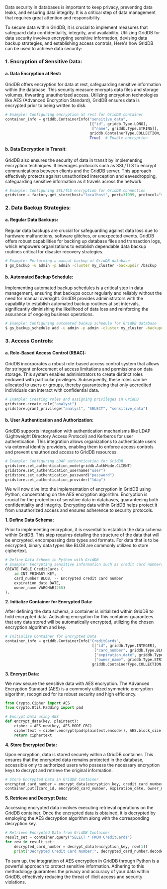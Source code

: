Data security in databases is important to keep privacy, preventing data leaks, and ensuring data integrity. It is a critical step of data management that requires great attention and responsibility.

To secure data within GridDB, it is crucial to implement measures that safeguard data confidentiality, integrity, and availability. Utilizing GridDB for data security involves encrypting sensitive information, devising data backup strategies, and establishing access controls, Here's how GridDB can be used to achieve data security:

### 1. Encryption of Sensitive Data:

#### a. Data Encryption at Rest:
GridDB offers encryption for data at rest, safeguarding sensitive information within the database. This security measure encrypts data files and storage volumes, thwarting unauthorized access. Utilizing encryption technologies like AES (Advanced Encryption Standard), GridDB ensures data is encrypted prior to being written to disk.
```python
# Example: Configuring encryption at rest for GridDB container
container_info = griddb.ContainerInfo("sensitive_data",
                                      [["id", griddb.Type.LONG],
                                       ["name", griddb.Type.STRING]],
                                      griddb.ContainerType.COLLECTION,
                                      True)  # Enable encryption
```

#### b. Data Encryption in Transit:

GridDB also ensures the security of data in transit by implementing encryption techniques. It leverages protocols such as SSL/TLS to encrypt communications between clients and the GridDB server. This approach effectively protects against unauthorized interception and eavesdropping, safeguarding sensitive information as it travels across the network.
```python
# Example: Configuring SSL/TLS encryption for GridDB connection
gridstore = factory.get_store(host="localhost", port=31999, protocol="ssl")
```

### 2. Data Backup Strategies:

#### a. Regular Data Backups:
Regular data backups are crucial for safeguarding against data loss due to hardware malfunctions, software glitches, or unexpected events. GridDB offers robust capabilities for backing up database files and transaction logs, which empowers organizations to establish dependable data backup routines critical for disaster recovery strategies.

```bash
# Example: Performing a manual backup of GridDB database
$ gs_backup -u admin -p admin -cluster my_cluster -backupdir /backup
```

#### b. Automated Backup Schedule:
Implementing automated backup schedules is a critical step in data management, ensuring that backups occur regularly and reliably without the need for manual oversight. GridDB provides administrators with the capability to establish automated backup routines at set intervals, significantly diminishing the likelihood of data loss and reinforcing the assurance of ongoing business operations.

```bash
# Example: Configuring automated backup schedule for GridDB database
$ gs_backup_schedule add -u admin -p admin -cluster my_cluster -backupdir /backup -interval 24h
```

### 3. Access Controls:

#### a. Role-Based Access Control (RBAC):
GridDB incorporates a robust role-based access control system that allows for stringent enforcement of access limitations and permissions on data storage. This system enables administrators to create distinct roles endowed with particular privileges. Subsequently, these roles can be allocated to users or groups, thereby guaranteeing that only accredited individuals can interact with confidential data.

```python
# Example: Creating roles and assigning privileges in GridDB
gridstore.create_role("analyst")
gridstore.grant_privilege("analyst", "SELECT", "sensitive_data")
```

#### b. User Authentication and Authorization:
GridDB supports integration with authentication mechanisms like LDAP (Lightweight Directory Access Protocol) and Kerberos for user authentication. This integration allows organizations to authenticate users via external identity providers, enabling them to enforce access controls and prevent unauthorized access to GridDB resources.

```python
# Example: Configuring LDAP authentication for GridDB
gridstore.set_authentication_mode(griddb.AuthMode.CLIENT)
gridstore.set_authentication_username("user")
gridstore.set_authentication_password("password")
gridstore.set_authentication_provider("ldap")
```

We will now dive into the implementation of encryption in GridDB using Python, concentrating on the AES encryption algorithm. Encryption is crucial for the protection of sensitive data in databases, guaranteeing both confidentiality and integrity. Encrypting data within GridDB helps protect it from unauthorized access and ensures adherence to security protocols.

**1. Define Data Schema:**

Prior to implementing encryption, it is essential to establish the data schema within GridDB. This step requires detailing the structure of the data that will be encrypted, encompassing data types and formats. For data that is to be encrypted, binary data types like BLOB are commonly utilized to store ciphertext.

```python
# Define Data Schema in Python with GridDB
# Example: Encrypting sensitive information such as credit card numbers
CREATE TABLE CreditCards (
    id INT PRIMARY KEY,
    card_number BLOB, -- Encrypted credit card number
    expiration_date DATE,
    owner_name VARCHAR(255)
);
```

**2. Initialize Container for Encrypted Data:**

After defining the data schema, a container is initialized within GridDB to hold encrypted data. Activating encryption for this container guarantees that any data stored will be automatically encrypted, utilizing the chosen encryption algorithm and key.
```python
# Initialize Container for Encrypted Data
container_info = griddb.ContainerInfo("CreditCards",
                                       [["id", griddb.Type.INTEGER],
                                        ["card_number", griddb.Type.BLOB],
                                        ["expiration_date", griddb.Type.TIMESTAMP],
                                        ["owner_name", griddb.Type.STRING]],
                                       griddb.ContainerType.COLLECTION, True)
```

**3. Encrypt Data:**

We now secure the sensitive data with AES encryption. The Advanced Encryption Standard (AES) is a commonly utilized symmetric encryption algorithm, recognized for its robust security and high efficiency.
```python
from Crypto.Cipher import AES
from Crypto.Util.Padding import pad

# Encrypt Data using AES
def encrypt_data(key, plaintext):
    cipher = AES.new(key, AES.MODE_CBC)
    ciphertext = cipher.encrypt(pad(plaintext.encode(), AES.block_size))
    return ciphertext
```

**4. Store Encrypted Data:**

Upon encryption, data is stored securely within a GridDB container. This ensures that the encrypted data remains protected in the database, accessible only to authorized users who possess the necessary encryption keys to decrypt and retrieve the original information.
```python
# Store Encrypted Data in GridDB Container
encrypted_card_number = encrypt_data(encryption_key, credit_card_number)
container.put([card_id, encrypted_card_number, expiration_date, owner_name])
```

**5. Retrieve and Decrypt Data:**

Accessing encrypted data involves executing retrieval operations on the GridDB container. Once the encrypted data is obtained, it is decrypted by employing the AES decryption algorithm along with the corresponding decryption key.
```python
# Retrieve Encrypted Data from GridDB Container
result_set = container.query("SELECT * FROM CreditCards")
for row in result_set:
    decrypted_card_number = decrypt_data(encryption_key, row[1])
    print("Decrypted Credit Card Number:", decrypted_card_number.decode())
```

To sum up, the integration of AES encryption in GridDB through Python is a powerful approach to protect sensitive information. Adhering to this methodology guarantees the privacy and accuracy of your data within GridDB, effectively reducing the threat of illicit access and security violations.

